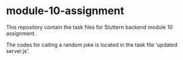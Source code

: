 # module-10-assignment
This repository contain the task files for Stuttern backend module 10 assignment.

The codes for calling a random joke is located in the task file 'updated server.js'.